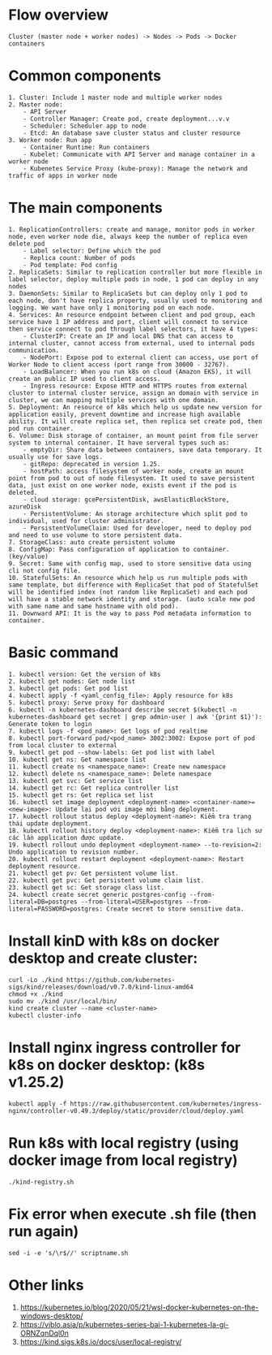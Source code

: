 # Flow overview
    Cluster (master node + worker nodes) -> Nodes -> Pods -> Docker containers
    
# Common components
    1. Cluster: Include 1 master node and multiple worker nodes
    2. Master node:
        - API Server
        - Controller Manager: Create pod, create deployment...v.v
        - Scheduler: Scheduler app to node
        - Etcd: An database save cluster status and cluster resource
    3. Worker node: Run app
        - Container Runtime: Run containers
        - Kubelet: Communicate with API Server and manage container in a worker node
        - Kubenetes Service Proxy (kube-proxy): Manage the network and traffic of apps in worker node

# The main components
    1. ReplicationControllers: create and manage, monitor pods in worker node, even worker node die, always keep the number of replica even delete pod
        - Label selector: Define which the pod
        - Replica count: Number of pods
        - Pod template: Pod config
    2. ReplicaSets: Similar to replication controller but more flexible in label selector, deploy multiple pods in node, 1 pod can deploy in any nodes
    3. DaemonSets: Similar to ReplicaSets but can deploy only 1 pod to each node, don't have replica property, usually used to monitoring and logging. We want have only 1 monitoring pod on each node.
    4. Services: An resource endpoint between client and pod group, each service have 1 IP address and port, client will connect to service then service connect to pod through label selectors, it have 4 types:
        - ClusterIP: Create an IP and local DNS that can access to internal cluster, cannot access from external, used to internal pods communication.
        - NodePort: Expose pod to external client can access, use port of Worker Node to client access (port range from 30000 - 32767).
        - LoadBalancer: When you run k8s on cloud (Amazon EKS), it will create an public IP used to client access.
        - Ingress resource: Expose HTTP and HTTPS routes from external cluster to internal cluster service, assign an domain with service in cluster, we can mapping multiple services with one domain.
    5. Deployment: An resource of k8s which help us update new version for application easily, prevent downtime and increase high available ability. It will create replica set, then replica set create pod, then pod run container.
    6. Volume: Disk storage of container, an mount point from file server system to internal container. It have serveral types such as:
        - emptyDir: Share data between containers, save data temporary. It usually use for save logs.
        - gitRepo: deprecated in version 1.25.
        - hostPath: access filesystem of worker node, create an mount point from pod to out of node filesystem. It used to save persistent data, just exist on one worker node, exists event if the pod is deleted.
        - cloud storage: gcePersistentDisk, awsElasticBlockStore, azureDisk
        - PersistentVolume: An storage architecture which split pod to individual, used for cluster administrator.
        - PersistentVolumeClaim: Used for developer, need to deploy pod and need to use volume to store persistent data.
    7. StorageClass: auto create persistent volume
    8. ConfigMap: Pass configuration of application to container. (key/value)
    9. Secret: Same with config map, used to store sensitive data using cli not config file.
    10. StatefulSets: An resource which help us run multiple pods with same template, but difference with ReplicaSet that pod of StatefulSet will be identified index (not random like ReplicaSet) and each pod will have a stable network identity and storage. (auto scale new pod with same name and same hostname with old pod).
    11. Downward API: It is the way to pass Pod metadata information to container.

# Basic command
    1. kubectl version: Get the version of k8s
    2. kubectl get nodes: Get node list
    3. kubectl get pods: Get pod list
    4. kubectl apply -f <yaml_config_file>: Apply resource for k8s
    5. kubectl proxy: Serve proxy for dashboard
    6. kubectl -n kubernetes-dashboard describe secret $(kubectl -n kubernetes-dashboard get secret | grep admin-user | awk '{print $1}'): Generate token to login
    7. kubectl logs -f <pod_name>: Get logs of pod realtime
    8. kubectl port-forward pod/<pod_name> 3002:3002: Expose port of pod from local cluster to external
    9. kubectl get pod --show-labels: Get pod list with label
    10. kubectl get ns: Get namespace list
    11. kubectl create ns <namespace_name>: Create new namespace
    12. kubectl delete ns <namespace_name>: Delete namespace
    13. kubectl get svc: Get service list
    14. kubectl get rc: Get replica controller list
    15. kubectl get rs: Get replica set list
    16. kubectl set image deployment <deployment-name> <container-name>=<new-image>: Update lại pod với image mới bằng deployment.
    17. kubectl rollout status deploy <deployment-name>: Kiểm tra trạng thái update deployment.
    18. kubectl rollout history deploy <deployment-name>: Kiểm tra lịch sử các lần application được update.
    19. kubectl rollout undo deployment <deployment-name> --to-revision=2: Undo application to revision number.
    20. kubectl rollout restart deployment <deployment-name>: Restart deployment resource.
    21. kubectl get pv: Get persistent volume list.
    22. kubectl get pvc: Get persistent volume claim list.
    23. kubectl get sc: Get storage class list.
    24. kubectl create secret generic postgres-config --from-literal=DB=postgres --from-literal=USER=postgres --from-literal=PASSWORD=postgres: Create secret to store sensitive data.
    
# Install kinD with k8s on docker desktop and create cluster: 
    curl -Lo ./kind https://github.com/kubernetes-sigs/kind/releases/download/v0.7.0/kind-linux-amd64
    chmod +x ./kind
    sudo mv ./kind /usr/local/bin/
    kind create cluster --name <cluster-name>
    kubectl cluster-info

# Install nginx ingress controller for k8s on docker desktop: (k8s v1.25.2)
    kubectl apply -f https://raw.githubusercontent.com/kubernetes/ingress-nginx/controller-v0.49.3/deploy/static/provider/cloud/deploy.yaml

# Run k8s with local registry (using docker image from local registry)
    ./kind-registry.sh

# Fix error when execute .sh file (then run again)
    sed -i -e 's/\r$//' scriptname.sh
    
# Other links
1. https://kubernetes.io/blog/2020/05/21/wsl-docker-kubernetes-on-the-windows-desktop/
2. https://viblo.asia/p/kubernetes-series-bai-1-kubernetes-la-gi-ORNZqnDql0n
3. https://kind.sigs.k8s.io/docs/user/local-registry/